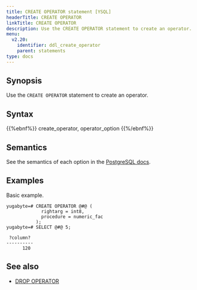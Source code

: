 ```yaml
---
title: CREATE OPERATOR statement [YSQL]
headerTitle: CREATE OPERATOR
linkTitle: CREATE OPERATOR
description: Use the CREATE OPERATOR statement to create an operator.
menu:
  v2.20:
    identifier: ddl_create_operator
    parent: statements
type: docs
---
```


## Synopsis

Use the `CREATE OPERATOR` statement to create an operator.

## Syntax

{{%ebnf%}}
  create_operator,
  operator_option
{{%/ebnf%}}

## Semantics

See the semantics of each option in the [PostgreSQL docs][postgresql-docs-create-operator].

## Examples

Basic example.

```plpgsql
yugabyte=# CREATE OPERATOR @#@ (
             rightarg = int8,
             procedure = numeric_fac
           );
yugabyte=# SELECT @#@ 5;
```

```
 ?column?
----------
      120
```

## See also

- [DROP OPERATOR](../ddl_drop_operator)

[postgresql-docs-create-operator]: https://www.postgresql.org/docs/11/sql-createoperator.html
